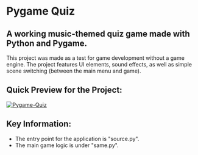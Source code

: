 # Pygame Quiz

## A working music-themed quiz game made with Python and Pygame. 

This project was made as a test for game development without a game engine. The project features UI elements, sound effects, as well as simple scene switching (between the main menu and game). 

## Quick Preview for the Project:
[![Pygame-Quiz](https://img.youtube.com/vi/ZKIrkrHKp-A/0.jpg)](https://www.youtube.com/watch?v=ZKIrkrHKp-A)

## Key Information:
* The entry point for the application is "source.py".
* The main game logic is under "same.py".
